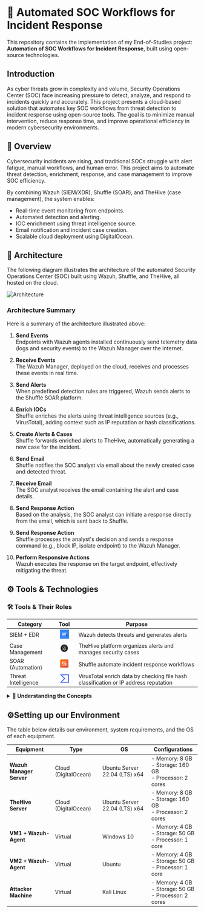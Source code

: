 # 🚨 Automated SOC Workflows for Incident Response

This repository contains the implementation of my End-of-Studies project: **Automation of SOC Workflows for Incident Response**, built using open-source technologies.

## Introduction
As cyber threats grow in complexity and volume, Security Operations Center (SOC) face increasing pressure to detect, analyze, and respond to incidents quickly and accurately. This project presents a cloud-based solution that automates key SOC workflows from threat detection to incident response using open-source tools. The goal is to minimize manual intervention, reduce response time, and improve operational efficiency in modern cybersecurity environments.

## 📌 Overview

Cybersecurity incidents are rising, and traditional SOCs struggle with alert fatigue, manual workflows, and human error. This project aims to automate threat detection, enrichment, response, and case management to improve SOC efficiency.

By combining Wazuh (SIEM/XDR), Shuffle (SOAR), and TheHive (case management), the system enables:

- Real-time event monitoring from endpoints.
- Automated detection and alerting.
- IOC enrichment using threat intelligence source.
- Email notification and incident case creation.
- Scalable cloud deployment using DigitalOcean.

## 🧱 Architecture

The following diagram illustrates the architecture of the automated Security Operations Center (SOC) built using Wazuh, Shuffle, and TheHive, all hosted on the cloud.

![Architecture](https://github.com/user-attachments/assets/00f685ee-b318-49b9-bbe6-106819adc79f)

### Architecture Summary

Here is a summary of the architecture illustrated above:

1. **Send Events**  
   Endpoints with Wazuh agents installed continuously send telemetry data (logs and security events) to the Wazuh Manager over the internet.

2. **Receive Events**  
   The Wazuh Manager, deployed on the cloud, receives and processes these events in real time.

3. **Send Alerts**  
   When predefined detection rules are triggered, Wazuh sends alerts to the Shuffle SOAR platform.

4. **Enrich IOCs**  
   Shuffle enriches the alerts using threat intelligence sources (e.g., VirusTotal), adding context such as IP reputation or hash classifications.

5. **Create Alerts & Cases**  
   Shuffle forwards enriched alerts to TheHive, automatically generating a new case for the incident.

6. **Send Email**  
   Shuffle notifies the SOC analyst via email about the newly created case and detected threat.

7. **Receive Email**  
   The SOC analyst receives the email containing the alert and case details.

8. **Send Response Action**  
   Based on the analysis, the SOC analyst can initiate a response directly from the email, which is sent back to Shuffle.

9. **Send Response Action**  
   Shuffle processes the analyst's decision and sends a response command (e.g., block IP, isolate endpoint) to the Wazuh Manager.

10. **Perform Responsive Actions**  
   Wazuh executes the response on the target endpoint, effectively mitigating the threat.

## ⚙️ Tools & Technologies

<h3>🛠️ Tools & Their Roles</h3>

<table>
  <thead>
    <tr>
      <th>Category</th>
      <th>Tool</th>
      <th>Purpose</th>
    </tr>
  </thead>
  <tbody>
    <tr>
      <td>SIEM + EDR</td>
      <td align="center">
        <img src="images/wazuh.png" alt="Wazuh" width="24" />
      </td>
      <td> Wazuh detects threats and generates alerts</td>
    </tr>
    <tr>
      <td>Case Management</td>
      <td align="center">
        <img src="images/thehive.png" alt="TheHive" width="66" />
      </td>
      <td> TheHive platform organizes alerts and manages security cases</td>
    </tr>
    <tr>
      <td>SOAR (Automation)</td>
      <td align="center">
        <img src="images/shuffle.png" alt="Shuffle" width="50" />
      </td>
      <td> Shuffle automate incident response workflows</td>
    </tr>
    <tr>
      <td>Threat Intelligence</td>
      <td align="center">
        <img src="images/virus-total.png" alt="VirusTotal" width="24" />
      </td>
      <td> VirusTotal enrich data by checking file hash classification or IP address reputation</td>
    </tr>
  </tbody>
</table>

<details>
<summary><strong>🔎 Understanding the Concepts</strong></summary>

#### 🔹 Wazuh
An open-source security platform that provides threat detection, integrity monitoring, incident response, and compliance. It acts as a SIEM and XDR tool.

#### 🔹 Wazuh Agent
Installed on client machines (Windows/Linux), it collects logs, monitors activity, and sends telemetry to the Wazuh Manager.

#### 🔹 Wazuh Manager
Deployed in a cloud environment, the Wazuh Manager serves as the central component for processing and analyzing logs/security events received from Wazuh agents. It evaluates incoming these events in real time using predefined rules and anomaly detection techniques to spot potential threats. When a suspicious activity is detected, it generates alerts and executes predefined actions to quickly respond to and contain the threat.

![6- dashboard](https://github.com/user-attachments/assets/bbfa5010-e4e6-459f-ae5f-07fa69e73ac9)

#### 🔹 Shuffle
Shuffle acts as the Security Orchestration, Automation, and Response (SOAR) component of our system, streamlining incident response through automation. When it receives alerts from the Wazuh Manager, Shuffle initiates a series of key actions:
- IOC Enrichment: Shuffle utilizes open-source intelligence to enhance the detected indicators of compromise (IOCs), improving threat understanding and analysis.
- Integration with TheHive for Case Management: It automatically creates cases in TheHive for each identified threat, facilitating organized investigations, collaborative response, and detailed incident tracking.
- Email Alerting: Shuffle sends notifications to SOC analysts when new alerts are generated, ensuring swift awareness and prompt reaction to potential threats.
- Automate incident responses.

#### 🔹 TheHive
An incident response and case management system where alerts become structured cases for SOC analysts to investigate and manage.

#### 🔹 Responsive Action
Predefined automated steps like isolating hosts, sending alerts, or blocking malicious IP addresses, executed without human intervention to minimize response time.

</details>

## ⚙️Setting up our Environment

The table below details our environment, system requirements, and the OS of each equipment.

| **Equipment**                         | **Type**          | **OS**                            | **Configurations**                                                                 
|---------------------------------------|-------------------|-----------------------------------|------------------------------------------------------------------------------------------------------------------
| **Wazuh Manager Server**              | Cloud (DigitalOcean) | Ubuntu Server 22.04 (LTS) x64  | - Memory: 8 GB  <br> - Storage: 160 GB <br> - Processor: 2 cores                    
| **TheHive Server**                    | Cloud (DigitalOcean) | Ubuntu Server 22.04 (LTS) x64  | - Memory: 8 GB  <br> - Storage: 160 GB <br> - Processor: 2 cores    
| **VM1 + Wazuh-Agent**                 | Virtual              | Windows 10                     | - Memory: 4 GB  <br> - Storage: 50 GB <br> - Processor: 1 core                
| **VM2 + Wazuh-Agent**                 | Virtual              | Ubuntu                         | - Memory: 4 GB  <br> - Storage: 50 GB <br> - Processor: 1 core                            
| **Attacker Machine**                  | Virtual              | Kali Linux                     | - Memory: 4 GB  <br> - Storage: 50 GB <br> - Processor: 2 cores               





